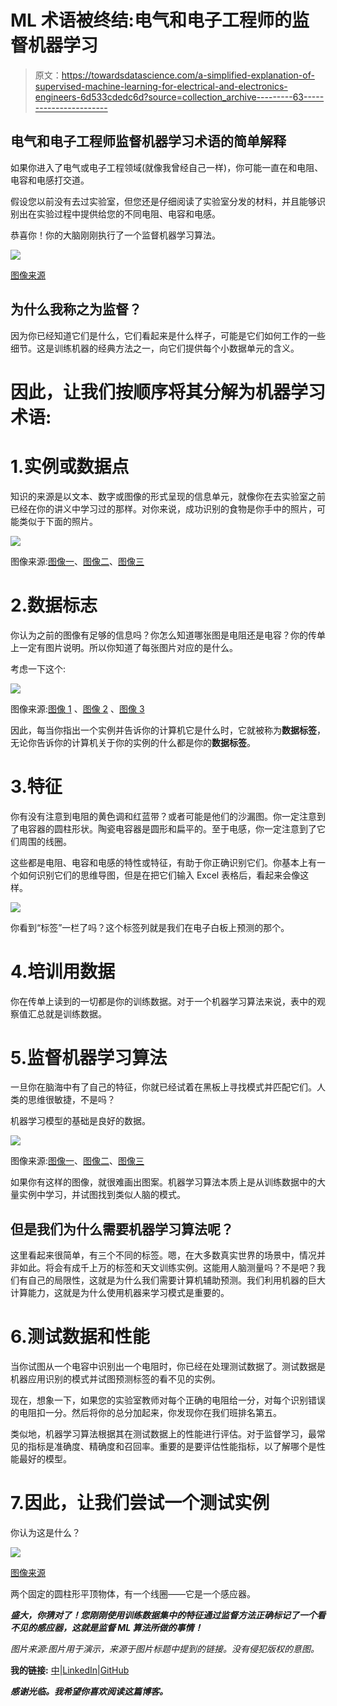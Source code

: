 # ML 术语被终结:电气和电子工程师的监督机器学习

> 原文：<https://towardsdatascience.com/a-simplified-explanation-of-supervised-machine-learning-for-electrical-and-electronics-engineers-6d533cdedc6d?source=collection_archive---------63----------------------->

## 电气和电子工程师监督机器学习术语的简单解释

如果你进入了电气或电子工程领域(就像我曾经自己一样)，你可能一直在和电阻、电容和电感打交道。

假设您以前没有去过实验室，但您还是仔细阅读了实验室分发的材料，并且能够识别出在实验过程中提供给您的不同电阻、电容和电感。

恭喜你！你的大脑刚刚执行了一个监督机器学习算法。

![](img/8e05f35311e64a143aef33b89a56c171.png)

[图像来源](https://www.google.com/url?sa=i&url=https%3A%2F%2Fresources.altium.com%2Fp%2Frole-decoupling-inductor-and-resistor-pdn&psig=AOvVaw14tPlqH3eI_SGIBWJKxFD2&ust=1594200515868000&source=images&cd=vfe&ved=0CAMQjB1qFwoTCMiMwKT1uuoCFQAAAAAdAAAAABAD)

## 为什么我称之为监督？

因为你已经知道它们是什么，它们看起来是什么样子，可能是它们如何工作的一些细节。这是训练机器的经典方法之一，向它们提供每个小数据单元的含义。

# 因此，让我们按顺序将其分解为机器学习术语:

# 1.实例或数据点

知识的来源是以文本、数字或图像的形式呈现的信息单元，就像你在去实验室之前已经在你的讲义中学习过的那样。对你来说，成功识别的食物是你手中的照片，可能类似于下面的照片。

![](img/b577dc74505b4c36253907cc3ddd1a8d.png)

图像来源:[图像一](https://cdn-shop.adafruit.com/970x728/2892-00.jpg)、[图像二](https://en.wikipedia.org/wiki/File:Capacitors_(7189597135).jpg)、[图像三](https://www.norwegiancreations.com/wp-content/uploads/2016/04/spoler-1140x641.jpg)

# 2.数据标志

你认为之前的图像有足够的信息吗？你怎么知道哪张图是电阻还是电容？你的传单上一定有图片说明。所以你知道了每张图片对应的是什么。

考虑一下这个:

![](img/1ad6ac112f1c517a16f46f437e8a070b.png)

图像来源:[图像 1](https://cdn-shop.adafruit.com/970x728/2892-00.jpg) 、[图像 2](https://en.wikipedia.org/wiki/File:Capacitors_(7189597135).jpg) 、[图像 3](https://www.norwegiancreations.com/wp-content/uploads/2016/04/spoler-1140x641.jpg)

因此，每当你指出一个实例并告诉你的计算机它是什么时，它就被称为**数据标签**，无论你告诉你的计算机关于你的实例的什么都是你的**数据标签**。

# 3.特征

你有没有注意到电阻的黄色调和红蓝带？或者可能是他们的沙漏图。你一定注意到了电容器的圆柱形状。陶瓷电容器是圆形和扁平的。至于电感，你一定注意到了它们周围的线圈。

这些都是电阻、电容和电感的特性或特征，有助于你正确识别它们。你基本上有一个如何识别它们的思维导图，但是在把它们输入 Excel 表格后，看起来会像这样。

![](img/f3af2069498e2fa76ae5e474eedd20f1.png)

你看到“标签”一栏了吗？这个标签列就是我们在电子白板上预测的那个。

# 4.培训用数据

你在传单上读到的一切都是你的训练数据。对于一个机器学习算法来说，表中的观察值汇总就是训练数据。

# 5.监督机器学习算法

一旦你在脑海中有了自己的特征，你就已经试着在黑板上寻找模式并匹配它们。人类的思维很敏捷，不是吗？

机器学习模型的基础是良好的数据。

![](img/1c324546159a4dad53b5cea76f1714cd.png)

图像来源:[图像一](https://cdn-shop.adafruit.com/970x728/2892-00.jpg)、[图像二](https://en.wikipedia.org/wiki/File:Capacitors_(7189597135).jpg)、[图像三](https://www.norwegiancreations.com/wp-content/uploads/2016/04/spoler-1140x641.jpg)

如果你有这样的图像，就很难画出图案。机器学习算法本质上是从训练数据中的大量实例中学习，并试图找到类似人脑的模式。

## 但是我们为什么需要机器学习算法呢？

这里看起来很简单，有三个不同的标签。嗯，在大多数真实世界的场景中，情况并非如此。将会有成千上万的标签和天文训练实例。这能用人脑测量吗？不是吧？我们有自己的局限性，这就是为什么我们需要计算机辅助预测。我们利用机器的巨大计算能力，这就是为什么使用机器来学习模式是重要的。

# 6.测试数据和性能

当你试图从一个电容中识别出一个电阻时，你已经在处理测试数据了。测试数据是机器应用识别的模式并试图预测标签的看不见的实例。

现在，想象一下，如果您的实验室教师对每个正确的电阻给一分，对每个识别错误的电阻扣一分。然后将你的总分加起来，你发现你在我们班排名第五。

类似地，机器学习算法根据其在测试数据上的性能进行评估。对于监督学习，最常见的指标是准确度、精确度和召回率。重要的是要评估性能指标，以了解哪个是性能最好的模型。

# 7.因此，让我们尝试一个测试实例

你认为这是什么？

![](img/1e74e570c3f516fad370788f3525965a.png)

[图像来源](https://p.globalsources.com/IMAGES/PDT/B1167277720/Ferrite-Power-Inductor-Radial-Lead-Inductors-Operating-Temperature-and-Wide-Frequency-Range.jpg)

两个固定的圆柱形平顶物体，有一个线圈——它是一个感应器。

***盛大，你猜对了！您刚刚使用训练数据集中的特征通过监督方法正确标记了一个看不见的感应器，这就是监督 ML 算法所做的事情！***

*图片来源:图片用于演示，来源于图片标题中提到的链接。没有侵犯版权的意图。*

**我的链接:** [中](https://medium.com/@nroy0110)|[LinkedIn](https://www.linkedin.com/in/nabanita-roy/)|[GitHub](https://github.com/royn5618)

***感谢光临。我希望你喜欢阅读这篇博客。***